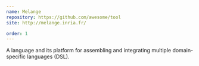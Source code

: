 ```yaml
---
name: Melange
repository: https://github.com/awesome/tool
site: http://melange.inria.fr/

order: 1
---
```


A language and its platform for assembling and integrating multiple domain-specific languages (DSL).